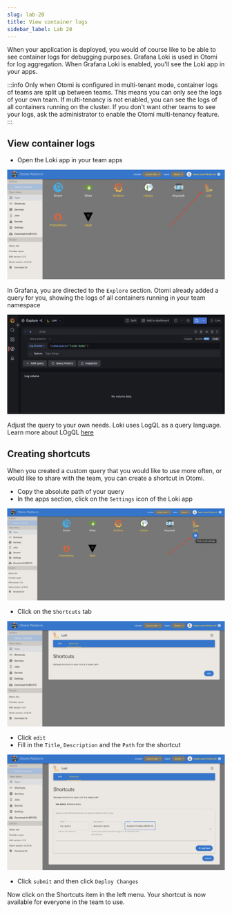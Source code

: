 ```yaml
---
slug: lab-20
title: View container logs
sidebar_label: Lab 20
---
```


When your application is deployed, you would of course like to be able to see container logs for debugging purposes. Grafana Loki is used in Otomi for log aggregation. When Grafana Loki is enabled, you'll see the Loki app in your apps.

:::info
Only when Otomi is configured in multi-tenant mode, container logs of teams are split up between teams. This means you can only see the logs of your own team. If multi-tenancy is not enabled, you can see the logs of all containers running on the cluster. If you don't want other teams to see your logs, ask the administrator to enable the Otomi multi-tenancy feature.
:::

## View container logs

- Open the Loki app in your team apps

![kubecfg](../../img/loki-teams.png)

In Grafana, you are directed to the `Explore` section. Otomi already added a query for you, showing the logs of all containers running in your team namespace

![kubecfg](../../img/grafana-loki.png)

Adjust the query to your own needs. Loki uses LogQL as a query language. Learn more about LOgQL [here](https://grafana.com/docs/loki/latest/logql/)

## Creating shortcuts

When you created a custom query that you would like to use more often, or would like to share with the team, you can create a shortcut in Otomi.

- Copy the absolute path of your query
- In the apps section, click on the `Settings` icon of the Loki app

![kubecfg](../../img/loki-settings.png)

- Click on the `Shortcuts` tab

![kubecfg](../../img/loki-shortcuts.png)

- Click `edit`
- Fill in the `Title`, `Description` and the `Path` for the shortcut

![kubecfg](../../img/new-loki-shortcut.png)

- Click `submit` and then click `Deploy Changes`

Now click on the Shortcuts item in the left menu. Your shortcut is now available for everyone in the team to use.

